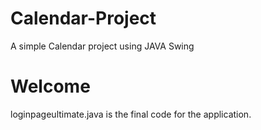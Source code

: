 # Calendar-Project
A simple Calendar project using JAVA Swing


# Welcome
loginpageultimate.java is the final code for the application.
